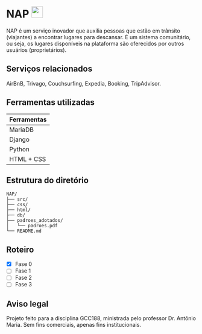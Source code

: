 # NAP <img src="https://files.catbox.moe/cy8ooj.svg" width="30">
NAP é um serviço inovador que auxilia pessoas que estão em trânsito (viajantes) a encontrar lugares para descansar. É um sistema comunitário, ou seja, os lugares disponíveis na plataforma são oferecidos por outros usuários (proprietários).

## Serviços relacionados
AirBnB, Trivago, Couchsurfing, Expedia, Booking, TripAdvisor.

## Ferramentas utilizadas
| Ferramentas|
|------------|
| MariaDB    |
| Django     |
| Python     |
| HTML + CSS |

## Estrutura do diretório
```
NAP/
├── src/
├── css/
├── html/
├── db/
├── padroes_adotados/
│   └── padroes.pdf
└── README.md
```
## Roteiro
- [x] Fase 0
- [ ] Fase 1
- [ ] Fase 2
- [ ] Fase 3

## Aviso legal
Projeto feito para a disciplina GCC188, ministrada pelo professor Dr. Antônio Maria. Sem fins comerciais, apenas fins institucionais.
